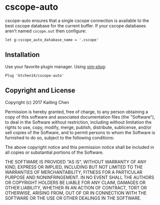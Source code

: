 # cscope-auto

cscope-auto ensures that a single cscope connection is available to the best
cscope database for the current buffer. If your cscope databases aren't named
`cscope.out` then configure:

```vim
let g:cscope_auto_database_name = '.cscope'
```

## Installation

Use your favorite plugin manager. Using [vim-plug](https://github.com/junegunn/vim-plug):

```vim
Plug 'ktchen14/cscope-auto'
```

## Copyright and License

Copyright (c) 2017 Kaiting Chen

Permission is hereby granted, free of charge, to any person obtaining a copy
of this software and associated documentation files (the "Software"), to deal
in the Software without restriction, including without limitation the rights
to use, copy, modify, merge, publish, distribute, sublicense, and/or sell
copies of the Software, and to permit persons to whom the Software is
furnished to do so, subject to the following conditions:

The above copyright notice and this permission notice shall be included in all
copies or substantial portions of the Software.

THE SOFTWARE IS PROVIDED "AS IS", WITHOUT WARRANTY OF ANY KIND, EXPRESS OR
IMPLIED, INCLUDING BUT NOT LIMITED TO THE WARRANTIES OF MERCHANTABILITY,
FITNESS FOR A PARTICULAR PURPOSE AND NONINFRINGEMENT. IN NO EVENT SHALL THE
AUTHORS OR COPYRIGHT HOLDERS BE LIABLE FOR ANY CLAIM, DAMAGES OR OTHER
LIABILITY, WHETHER IN AN ACTION OF CONTRACT, TORT OR OTHERWISE, ARISING FROM,
OUT OF OR IN CONNECTION WITH THE SOFTWARE OR THE USE OR OTHER DEALINGS IN THE
SOFTWARE.
